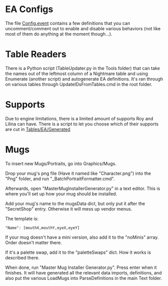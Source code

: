 EA Configs
===============
The file [Config.event](Config.event) contains a few definitions that you can uncomment/comment out to enable and disable various behaviors (not like most of them do anything at the moment though...).

Table Readers
===============
There is a Python script (TableUpdater.py in the Tools folder) that can take the names out of the leftmost column of a Nightmare table and using Enumerate (another script) and autogenerate EA definitions. It's ran through on various tables through UpdateIDsFromTables.cmd in the root folder.

Supports
===============
Due to engine limitations, there is a limited amount of supports Roy and Lilina can have. There is a script to let you choose which of their supports are cut in [Tables/EA/Generated](Tables/EA/Generated)

Mugs
===============

To insert new Mugs/Portraits, go into Graphics/Mugs.

Drop your mug's png file (Have it named like "Character.png") into the "Png" folder, and run "_BatchPortraitFormatter.cmd". 
 
Afterwards, open "MasterMugInstallerGenerator.py" in a text editor. This is where you'll set up how your mug should be installed.
 
Add your mug's name to the mugsData dict, but only put it after the "SecretShop" entry. Otherwise it will mess up vendor menus.
 
The template is:
 
	"Name": [mouthX,mouthY,eyeX,eyeY]
     
If your mug doesn't have a mini version, also add it to the "noMinis" array. Order doesn't matter there.
 
If it's a palette swap, add it to the "paletteSwaps" dict. How it works is described there.
 
When done, run "Master Mug Installer Generator.py". Press enter when it finishes. It will have generated all the relevant data imports, definitions, and also put the various LoadMugs into ParseDefinitions in the main Text folder.
